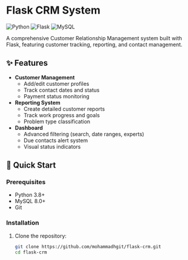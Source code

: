 # Flask CRM System

![Python](https://img.shields.io/badge/python-3.8+-blue.svg)
![Flask](https://img.shields.io/badge/flask-2.0+-green.svg)
![MySQL](https://img.shields.io/badge/mysql-8.0-orange.svg)

A comprehensive Customer Relationship Management system built with Flask, featuring customer tracking, reporting, and contact management.

## ✨ Features

- **Customer Management**
  - Add/edit customer profiles
  - Track contact dates and status
  - Payment status monitoring
- **Reporting System**
  - Create detailed customer reports
  - Track work progress and goals
  - Problem type classification
- **Dashboard**
  - Advanced filtering (search, date ranges, experts)
  - Due contacts alert system
  - Visual status indicators

## 🚀 Quick Start

### Prerequisites
- Python 3.8+
- MySQL 8.0+
- Git

### Installation
1. Clone the repository:
   ```bash
   git clone https://github.com/mohammadhgit/flask-crm.git
   cd flask-crm
